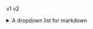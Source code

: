 v1 v2

<details><summary>A dropdown list for markdown</summary>

<details><summary>A 23534534 list for markdown</summary>

   1. First item must be 234234 with an empty line.
   1. Markdown renders **perfectly**.
   1. Extra item.
<details><summary>A 343 list for markdown</summary>

   1. First item must be preceeded with an empty line.
   1. Markdown renders **perfectly**.
   1. Extra item.

</details>

</details>
1. [Delight-Design.md](Delight-Design.md)
1. [GRAZIO.md](GRAZIO.md)
1. [kveekspert.md](kveekspert.md)
1. [kveGut58.md](kveGut58.md)
1. [kveMaster.md](kveMaster.md)
1. [BlitzNew.md](BlitzNew.md)
1. [kve70dveri.md](kve70dveri.md)
1. [kve76V1.md](kve76V1.md)
1. [kveGut58dveri.md](kveGut58dveri.md)
1. [portal.md](portal.md)
1. [shtapiki.md](shtapiki.md)
1. [slaydors.md](slaydors.md)
1. [terrasnyedveri.md](terrasnyedveri.md)
1. [furnitura.md](furnitura.md)
1. [gibka.md](gibka.md)
1. [klapany.md](klapany.md)
1. [otlivykozyrjki.md](otlivykozyrjki.md)
1. [raskladka.md](raskladka.md)
1. [sendvichtpaneli.md](sendvichtpaneli.md)
1. [steklopakety.md](steklopakety.md)
1. [podokonniki.md](podokonniki.md)
1. [p.1-5.md](p.1-5.md)
1. [stekla.md](stekla.md)
1. [moskitnyesetki.md](moskitnyesetki.md)
1. [tablicaogranicheniy.md](tablicaogranicheniy.md)
</details>

